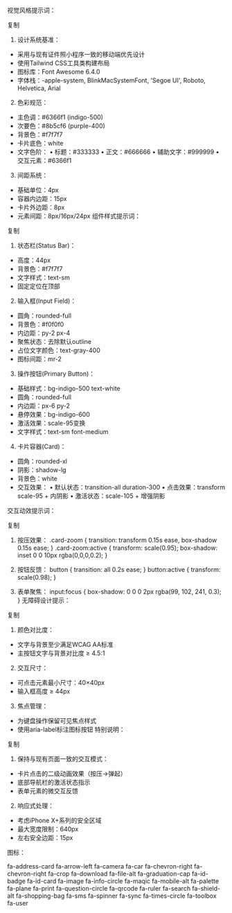 视觉风格提示词：

复制

1. 设计系统基准：

- 采用与现有证件照小程序一致的移动端优先设计
- 使用Tailwind CSS工具类构建布局
- 图标库：Font Awesome 6.4.0
- 字体栈：-apple-system, BlinkMacSystemFont, 'Segoe UI', Roboto, Helvetica, Arial

2. 色彩规范：

- 主色调：#6366f1 (indigo-500)
- 次要色：#8b5cf6 (purple-400)
- 背景色：#f7f7f7
- 卡片底色：white
- 文字色阶：
  • 标题：#333333
  • 正文：#666666
  • 辅助文字：#999999
  • 交互元素：#6366f1

3. 间距系统：

- 基础单位：4px
- 容器内边距：15px
- 卡片外边距：8px
- 元素间距：8px/16px/24px
  组件样式提示词：

复制

1. 状态栏(Status Bar)：

- 高度：44px
- 背景色：#f7f7f7
- 文字样式：text-sm
- 固定定位在顶部

2. 输入框(Input Field)：

- 圆角：rounded-full
- 背景色：#f0f0f0
- 内边距：py-2 px-4
- 聚焦状态：去除默认outline
- 占位文字颜色：text-gray-400
- 图标间距：mr-2

3. 操作按钮(Primary Button)：

- 基础样式：bg-indigo-500 text-white
- 圆角：rounded-full
- 内边距：px-6 py-2
- 悬停效果：bg-indigo-600
- 激活效果：scale-95变换
- 文字样式：text-sm font-medium

4. 卡片容器(Card)：

- 圆角：rounded-xl
- 阴影：shadow-lg
- 背景色：white
- 交互效果：
  • 默认状态：transition-all duration-300
  • 点击效果：transform scale-95 + 内阴影
  • 激活状态：scale-105 + 增强阴影

交互动效提示词：

复制

1. 按压效果：
   .card-zoom {
   transition: transform 0.15s ease, box-shadow 0.15s ease;
   }
   .card-zoom:active {
   transform: scale(0.95);
   box-shadow: inset 0 0 10px rgba(0,0,0,0.2);
   }

2. 按钮反馈：
   button {
   transition: all 0.2s ease;
   }
   button:active {
   transform: scale(0.98);
   }

3. 表单聚焦：
   input:focus {
   box-shadow: 0 0 0 2px rgba(99, 102, 241, 0.3);
   }
   无障碍设计提示：

复制

1. 颜色对比度：

- 文字与背景至少满足WCAG AA标准
- 主按钮文字与背景对比度 ≥ 4.5:1

2. 交互尺寸：

- 可点击元素最小尺寸：40×40px
- 输入框高度 ≥ 44px

3. 焦点管理：

- 为键盘操作保留可见焦点样式
- 使用aria-label标注图标按钮
  特别说明：

复制

1. 保持与现有页面一致的交互模式：

- 卡片点击的二级动画效果（按压→弹起）
- 底部导航栏的激活状态指示
- 表单元素的微交互反馈

2. 响应式处理：

- 考虑iPhone X+系列的安全区域
- 最大宽度限制：640px
- 左右安全边距：15px

图标：

fa-address-card
fa-arrow-left
fa-camera
fa-car
fa-chevron-right
fa-chevron-riqht
fa-crop
fa-download
fa-file-alt
fa-graduation-cap
fa-id-badge
fa-id-card
fa-image
fa-info-circle
fa-maqic
fa-mobile-alt
fa-palette
fa-plane
fa-print
fa-question-circle
fa-qrcode
fa-ruler
fa-search
fa-shield-alt
fa-shopping-bag
fa-sms
fa-spinner
fa-sync
fa-times-circle
fa-toolbox
fa-user
